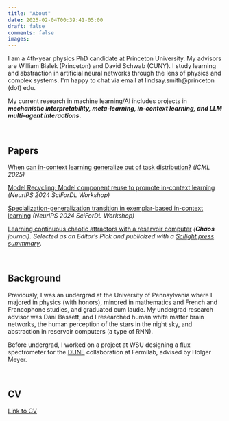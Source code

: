 ```yaml
---
title: "About"
date: 2025-02-04T00:39:41-05:00
draft: false
comments: false
images:
---
```

I am a 4th-year physics PhD candidate at Princeton University. My advisors are William Bialek (Princeton) and David Schwab (CUNY). I study learning and abstraction in artificial neural networks through the lens of physics and complex systems. I'm happy to chat via email at lindsay.smith@princeton (dot) edu.

My current research in machine learning/AI includes projects in ***mechanistic interpretability, meta-learning, in-context learning, and LLM multi-agent interactions***.

&nbsp;
## Papers

[When can in-context learning generalize out of task distribution?](https://arxiv.org/abs/2506.05574) *(ICML 2025)*

[Model Recycling: Model component reuse to promote in-context learning](https://openreview.net/forum?id=vWSu8nEURM) *(NeurIPS 2024 SciForDL Workshop)*

[Specialization-generalization transition in exemplar-based in-context learning](https://openreview.net/forum?id=D1ui5QwHqF) *(NeurIPS 2024 SciForDL Workshop)*

[Learning continuous chaotic attractors with a reservoir computer](https://doi.org/10.1063/5.0075572)
*(**Chaos** journal). Selected as an Editor’s Pick and publicized with a [Scilight press summmary](https://doi.org/10.1063/10.0009079)*.

&nbsp;
## Background

Previously, I was an undergrad at the University of Pennsylvania where I majored in physics (with honors), minored in mathematics and French and Francophone studies, and graduated cum laude. My undergrad research advisor was Dani Bassett, and I researched human white matter brain networks, the human perception of the stars in the night sky, and abstraction in reservoir computers (a type of RNN).


Before undergrad, I worked on a project at WSU designing a flux spectrometer for the [DUNE](https://lbnf-dune.fnal.gov/) collaboration at Fermilab, advised by Holger Meyer.

&nbsp;
## CV
[Link to CV](https://drive.google.com/file/d/1kyuyqB95V86pGjKmyedjZunYz22ep2Xe/view?usp=sharing)